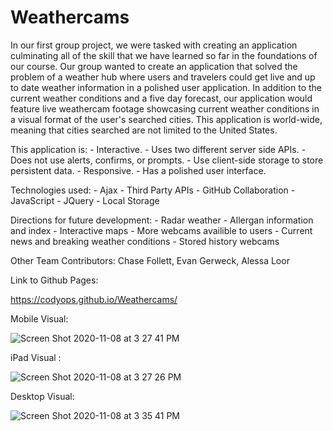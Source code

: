 # Weathercams

In our first group project, we were tasked with creating an application culminating all of the skill that we have learned so far in the foundations of our course. Our group wanted to create an application that solved the problem of a weather hub where users and travelers could get live and up to date weather information in a polished user application. In addition to the current weather conditions and a five day forecast, our application would feature live weathercam footage showcasing current weather conditions in a visual format of the user's searched cities. This application is world-wide, meaning that cities searched are not limited to the United States.

This application is: - Interactive. - Uses two different server side APIs. - Does not use alerts, confirms, or prompts. - Use client-side storage to store persistent data. - Responsive. - Has a polished user interface.

Technologies used: - Ajax - Third Party APIs - GitHub Collaboration - JavaScript - JQuery - Local Storage

Directions for future development: - Radar weather - Allergan information and index - Interactive maps - More webcams availible to users - Current news and breaking weather conditions - Stored history webcams

Other Team Contributors: Chase Follett, Evan Gerweck, Alessa Loor

Link to Github Pages:

https://codyops.github.io/Weathercams/

Mobile Visual:

![Screen Shot 2020-11-08 at 3 27 41 PM](https://user-images.githubusercontent.com/70075378/98485884-f9a52600-21d6-11eb-9052-35b3cd09af00.png)

iPad Visual :

![Screen Shot 2020-11-08 at 3 27 26 PM](https://user-images.githubusercontent.com/70075378/98485897-14779a80-21d7-11eb-82c7-04ad05a66711.png)

Desktop Visual:

![Screen Shot 2020-11-08 at 3 35 41 PM](https://user-images.githubusercontent.com/70075378/98486037-1c840a00-21d8-11eb-9b07-7106a008cbcc.png)
